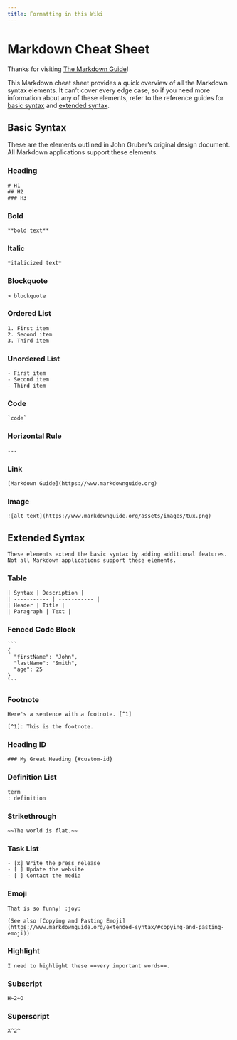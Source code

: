 ```yaml
---
title: Formatting in this Wiki
---
```

# Markdown Cheat Sheet

Thanks for visiting [The Markdown Guide](https://www.markdownguide.org)!

This Markdown cheat sheet provides a quick overview of all the Markdown syntax elements. It can’t cover every edge case, so if you need more information about any of these elements, refer to the reference guides for [basic syntax](https://www.markdownguide.org/basic-syntax/) and [extended syntax](https://www.markdownguide.org/extended-syntax/).

## Basic Syntax

These are the elements outlined in John Gruber’s original design document. All Markdown applications support these elements.

### Heading

    # H1
    ## H2
    ### H3

### Bold

    **bold text**

### Italic

    *italicized text*

### Blockquote

    > blockquote

### Ordered List

    1. First item
    2. Second item
    3. Third item

### Unordered List

    - First item
    - Second item
    - Third item

### Code

    `code`

### Horizontal Rule

    ---

### Link

    [Markdown Guide](https://www.markdownguide.org)

### Image

    ![alt text](https://www.markdownguide.org/assets/images/tux.png)

## Extended Syntax

    These elements extend the basic syntax by adding additional features. Not all Markdown applications support these elements.

### Table

    | Syntax | Description |
    | ----------- | ----------- |
    | Header | Title |
    | Paragraph | Text |

### Fenced Code Block

    ```
    {
      "firstName": "John",
      "lastName": "Smith",
      "age": 25
    }
    ```

### Footnote

    Here's a sentence with a footnote. [^1]

    [^1]: This is the footnote.

### Heading ID

    ### My Great Heading {#custom-id}

### Definition List

    term
    : definition

### Strikethrough

    ~~The world is flat.~~

### Task List

    - [x] Write the press release
    - [ ] Update the website
    - [ ] Contact the media

### Emoji

    That is so funny! :joy:

    (See also [Copying and Pasting Emoji](https://www.markdownguide.org/extended-syntax/#copying-and-pasting-emoji))

### Highlight

    I need to highlight these ==very important words==.

### Subscript

    H~2~O

### Superscript

    X^2^
